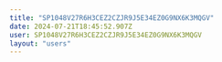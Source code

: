 ```yaml
---
title: "SP1048V27R6H3CEZ2CZJR9J5E34EZ0G9NX6K3MQGV"
date: 2024-07-21T18:45:52.907Z
user: SP1048V27R6H3CEZ2CZJR9J5E34EZ0G9NX6K3MQGV
layout: "users"
---
```

    